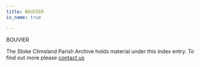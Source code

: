 ```yaml
---
title: BOUVIER
is_name: true

---
```


BOUVIER


The Stoke Climsland Parish Archive holds material under this index entry. To find out more please [contact us](/contact/)
